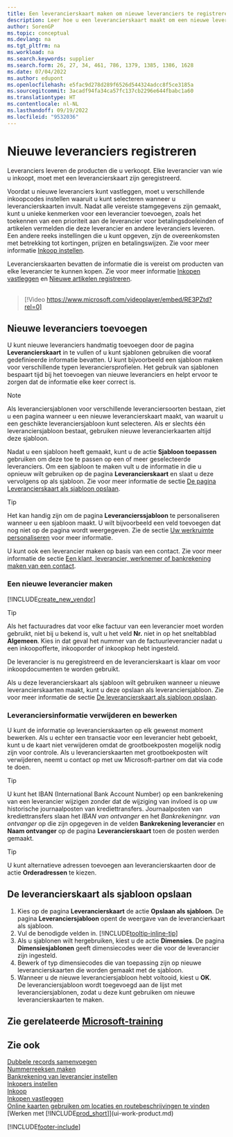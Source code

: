 ```yaml
---
title: Een leverancierskaart maken om nieuwe leveranciers te registreren (bevat video)
description: Leer hoe u een leverancierskaart maakt om een nieuwe leverancier te registreren en leverancierskaarten als sjabloon op te slaan.
author: SorenGP
ms.topic: conceptual
ms.devlang: na
ms.tgt_pltfrm: na
ms.workload: na
ms.search.keywords: supplier
ms.search.form: 26, 27, 34, 461, 786, 1379, 1385, 1386, 1628
ms.date: 07/04/2022
ms.author: edupont
ms.openlocfilehash: e5fac9d278d289f6526d544324adcc8f5ce3185a
ms.sourcegitcommit: 3acadf94fa34ca57fc137cb2296e644fbabc1a60
ms.translationtype: HT
ms.contentlocale: nl-NL
ms.lasthandoff: 09/19/2022
ms.locfileid: "9532036"
---
```

# <a name="register-new-vendors"></a>Nieuwe leveranciers registreren

Leveranciers leveren de producten die u verkoopt. Elke leverancier van wie u inkoopt, moet met een leverancierskaart zijn geregistreerd.

Voordat u nieuwe leveranciers kunt vastleggen, moet u verschillende inkoopcodes instellen waaruit u kunt selecteren wanneer u leverancierskaarten invult. Nadat alle vereiste stamgegevens zijn gemaakt, kunt u unieke kenmerken voor een leverancier toevoegen, zoals het toekennen van een prioriteit aan de leverancier voor betalingsdoeleinden of artikelen vermelden die deze leverancier en andere leveranciers leveren. Een andere reeks instellingen die u kunt opgeven, zijn de overeenkomsten met betrekking tot kortingen, prijzen en betalingswijzen. Zie voor meer informatie [Inkoop instellen](purchasing-setup-purchasing.md).

Leverancierskaarten bevatten de informatie die is vereist om producten van elke leverancier te kunnen kopen. Zie voor meer informatie [Inkopen vastleggen](purchasing-how-record-purchases.md) en [Nieuwe artikelen registreren](inventory-how-register-new-items.md).
<br /><br />  

> [!Video https://www.microsoft.com/videoplayer/embed/RE3PZtd?rel=0]

## <a name="adding-new-vendors"></a>Nieuwe leveranciers toevoegen

U kunt nieuwe leveranciers handmatig toevoegen door de pagina **Leverancierskaart** in te vullen of u kunt sjablonen gebruiken die vooraf gedefinieerde informatie bevatten. U kunt bijvoorbeeld een sjabloon maken voor verschillende typen leveranciersprofielen. Het gebruik van sjablonen bespaart tijd bij het toevoegen van nieuwe leveranciers en helpt ervoor te zorgen dat de informatie elke keer correct is.

> [!NOTE]  
> Als leveranciersjablonen voor verschillende leveranciersoorten bestaan, ziet u een pagina wanneer u een nieuwe leverancierskaart maakt, van waaruit u een geschikte leveranciersjabloon kunt selecteren. Als er slechts één leveranciersjabloon bestaat, gebruiken nieuwe leverancierkaarten altijd deze sjabloon.

Nadat u een sjabloon heeft gemaakt, kunt u de actie **Sjabloon toepassen** gebruiken om deze toe te passen op een of meer geselecteerde leveranciers. Om een sjabloon te maken vult u de informatie in die u opnieuw wilt gebruiken op de pagina **Leverancierskaart** en slaat u deze vervolgens op als sjabloon. Zie voor meer informatie de sectie [De pagina Leverancierskaart als sjabloon opslaan](purchasing-how-register-new-vendors.md#to-save-the-vendor-card-as-a-template).

> [!TIP]
> Het kan handig zijn om de pagina **Leverancierssjabloon** te personaliseren wanneer u een sjabloon maakt. U wilt bijvoorbeeld een veld toevoegen dat nog niet op de pagina wordt weergegeven. Zie de sectie [Uw werkruimte personaliseren](/dynamics365/business-central/ui-personalization-user#to-start-personalizing-a-page-through-the-personalizing-banner) voor meer informatie.

U kunt ook een leverancier maken op basis van een contact. Zie voor meer informatie de sectie [Een klant, leverancier, werknemer of bankrekening maken van een contact](marketing-create-contact-companies.md#to-create-a-customer-vendor-employee-or-bank-account-from-a-contact).

### <a name="to-create-a-new-vendor"></a>Een nieuwe leverancier maken

[!INCLUDE[create_new_vendor](includes/create_new_vendor.md)]

> [!TIP]  
> Als het factuuradres dat voor elke factuur van een leverancier moet worden gebruikt, niet bij u bekend is, vult u het veld **Nr.** niet in op het sneltabblad **Algemeen**. Kies in dat geval het nummer van de factuurleverancier nadat u een inkoopofferte, inkooporder of inkoopkop hebt ingesteld.

De leverancier is nu geregistreerd en de leverancierskaart is klaar om voor inkoopdocumenten te worden gebruikt.

Als u deze leverancierskaart als sjabloon wilt gebruiken wanneer u nieuwe leverancierskaarten maakt, kunt u deze opslaan als leveranciersjabloon. Zie voor meer informatie de sectie [De leverancierskaart als sjabloon opslaan](#to-save-the-vendor-card-as-a-template).

### <a name="deleting-and-editing-vendor-information"></a>Leveranciersinformatie verwijderen en bewerken

U kunt de informatie op leverancierskaarten op elk gewenst moment bewerken. Als u echter een transactie voor een leverancier hebt geboekt, kunt u de kaart niet verwijderen omdat de grootboekposten mogelijk nodig zijn voor controle. Als u leverancierskaarten met grootboekposten wilt verwijderen, neemt u contact op met uw Microsoft-partner om dat via code te doen.

> [!TIP]
> U kunt het IBAN (International Bank Account Number) op een bankrekening van een leverancier wijzigen zonder dat de wijziging van invloed is op uw historische journaalposten van krediettransfers. Journaalposten van krediettransfers slaan het *IBAN van ontvanger* en het *Bankrekeningnr. van ontvanger* op die zijn opgegeven in de velden **Bankrekening leverancier** en **Naam ontvanger** op de pagina **Leverancierskaart** toen de posten werden gemaakt.

> [!TIP]
> U kunt alternatieve adressen toevoegen aan leverancierskaarten door de actie **Orderadressen** te kiezen.

## <a name="to-save-the-vendor-card-as-a-template"></a>De leverancierskaart als sjabloon opslaan

1. Kies op de pagina **Leverancierskaart** de actie **Opslaan als sjabloon**. De pagina **Leveranciersjabloon** opent de weergave van de leverancierkaart als sjabloon.
2. Vul de benodigde velden in. [!INCLUDE[tooltip-inline-tip](includes/tooltip-inline-tip_md.md)]
3. Als u sjablonen wilt hergebruiken, kiest u de actie **Dimensies**. De pagina **Dimensiesjablonen** geeft dimensiecodes weer die voor de leverancier zijn ingesteld.
4. Bewerk of typ dimensiecodes die van toepassing zijn op nieuwe leverancierskaarten die worden gemaakt met de sjabloon.
5. Wanneer u de nieuwe leveranciersjabloon hebt voltooid, kiest u **OK**.  
   De leveranciersjabloon wordt toegevoegd aan de lijst met leveranciersjablonen, zodat u deze kunt gebruiken om nieuwe leverancierskaarten te maken.

## <a name="see-related-microsoft-training"></a>Zie gerelateerde [Microsoft-training](/training/modules/trade-master-data-dynamics-365-business-central/)

## <a name="see-also"></a>Zie ook

[Dubbele records samenvoegen](sales-how-merge-duplicate-records.md)  
[Nummerreeksen maken](ui-create-number-series.md)  
[Bankrekening van leverancier instellen](purchasing-how-set-up-vendors-bank-accounts.md)  
[Inkopers instellen](purchasing-how-setup-purchasers.md)  
[Inkoop](purchasing-manage-purchasing.md)  
[Inkopen vastleggen](purchasing-how-record-purchases.md)  
[Online kaarten gebruiken om locaties en routebeschrijvingen te vinden](across-online-maps.md)  
[Werken met [!INCLUDE[prod_short](includes/prod_short.md)]](ui-work-product.md)  

[!INCLUDE[footer-include](includes/footer-banner.md)]
